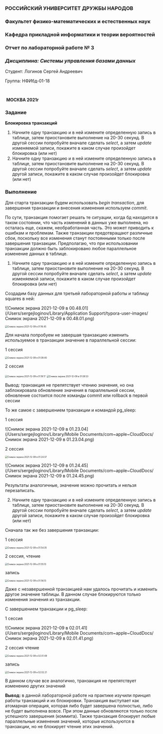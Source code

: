 ### **РОССИЙСКИЙ УНИВЕРСИТЕТ ДРУЖБЫ НАРОДОВ**

### **Факультет физико-математических и естественных наук**

### **Кафедра прикладной информатики и теории вероятностей**











### **Отчет по лабораторной работе № 3**

### *Дисциплина: Системы управления базами данных*









Студент:	Логинов Сергей Андреевич

Группа:	  НФИбд-01-18 



​																							

​															**МОСКВА 2021г**

### Задание

**Блокировка транзакций**

1. Начните одну транзакцию и в ней измените определенную запись в таблице, затем приостановите выполнение на 20-30 секунд. В другой сессии попробуйте вначале сделать *select*, а затем *update* изменяемой записи, покажите в каком случае произойдет блокировка (или нет)
2. Начните одну транзакцию и в ней измените определенную запись в таблице, затем приостановите выполнение на 20-30 секунд. В другой сессии попробуйте вначале сделать *select*, а затем *update* другой записи, покажите в каком случае произойдет блокировка (или нет)

### Выполнение

Для старта транзакции будем использовать *begin transaction*, для завершения транзакции и внесения изменения используем *commit*.

По сути, транзакция помогает решать те ситуации, когда бд находится в таком состоянии, что часть изменений в данных уже выполнена, но осталась еще, скажем, необработанная часть. Это может приводить к ошибкам и проблемам. Также транзакции предотвращают различные сбои, поскольку все изменения станут постоянными только после завершения транзакции. Предполагаю, что при использовании транзакции должно быть заблокировано любое параллельное изменение данных в таблице.



1. Начните одну транзакцию и в ней измените определенную запись в таблице, затем приостановите выполнение на 20-30 секунд. В другой сессии попробуйте вначале сделать *select*, а затем *update* изменяемой записи, покажите в каком случае произойдет блокировка (или нет)

Создадим базу данных для третьей лабораторной работы и таблицу squares в ней:

![Снимок экрана 2021-12-09 в 00.48.01](/Users/sergejloginov/Library/Application Support/typora-user-images/Снимок экрана 2021-12-09 в 00.48.01.png)

<img src="/Users/sergejloginov/Library/Mobile Documents/com~apple~CloudDocs/Снимок экрана 2021-12-09 в 01.16.45.png" alt="Снимок экрана 2021-12-09 в 01.16.45" style="zoom:50%;" />

Для начала попробуем не завершая транзакцию изменить используемое в транзакции значение в параллельной сессии:

1 сессия

<img src="/Users/sergejloginov/Library/Mobile Documents/com~apple~CloudDocs/Снимок экрана 2021-12-09 в 01.08.40.png" alt="Снимок экрана 2021-12-09 в 01.08.40" style="zoom:50%;" />



2 сессия

<img src="/Users/sergejloginov/Library/Application Support/typora-user-images/Снимок экрана 2021-12-09 в 01.18.17.png" alt="Снимок экрана 2021-12-09 в 01.18.17" style="zoom:50%;" />

<img src="/Users/sergejloginov/Library/Mobile Documents/com~apple~CloudDocs/Снимок экрана 2021-12-09 в 01.08.53.png" alt="Снимок экрана 2021-12-09 в 01.08.53" style="zoom:50%;" />



Вывод: транзакция не препятствует чтению значения, но она заблокировала обновление значения в параллельной сессии, обновление состоится после команды commit или rollback в первой сессии

То же самое с завершением транзакции и командой pg_sleep:

1 сессия

![Снимок экрана 2021-12-09 в 01.23.04](/Users/sergejloginov/Library/Mobile Documents/com~apple~CloudDocs/Снимок экрана 2021-12-09 в 01.23.04.png)

2 сессия

<img src="/Users/sergejloginov/Library/Mobile Documents/com~apple~CloudDocs/Снимок экрана 2021-12-09 в 01.24.37.png" alt="Снимок экрана 2021-12-09 в 01.24.37" style="zoom:50%;" />

![Снимок экрана 2021-12-09 в 01.24.45](/Users/sergejloginov/Library/Mobile Documents/com~apple~CloudDocs/Снимок экрана 2021-12-09 в 01.24.45.png)



Результаты аналогичные, значение можно прочитать и нельзя перезаписать.

2. Начните одну транзакцию и в ней измените определенную запись в таблице, затем приостановите выполнение на 20-30 секунд. В другой сессии попробуйте вначале сделать *select*, а затем *update* другой записи, покажите в каком случае произойдет блокировка (или нет)

Сначала так же без завершения транзакции:

1 сессия

<img src="/Users/sergejloginov/Library/Application Support/typora-user-images/Снимок экрана 2021-12-09 в 01.54.35.png" alt="Снимок экрана 2021-12-09 в 01.54.35" style="zoom:50%;" />

2 сессия, чтение

<img src="/Users/sergejloginov/Library/Application Support/typora-user-images/Снимок экрана 2021-12-09 в 01.55.13.png" alt="Снимок экрана 2021-12-09 в 01.55.13" style="zoom:50%;" />

запись

<img src="/Users/sergejloginov/Library/Mobile Documents/com~apple~CloudDocs/Снимок экрана 2021-12-09 в 01.56.13.png" alt="Снимок экрана 2021-12-09 в 01.56.13" style="zoom:50%;" />

Даже с незавершенной транзакцией нам удалось прочитать и изменить другое значение таблицы. В данном случае блокируются только изменения значения из транзакции.



С завершением транзакции и pg_sleep:

1 сессия

![Снимок экрана 2021-12-09 в 02.01.41](/Users/sergejloginov/Library/Mobile Documents/com~apple~CloudDocs/Снимок экрана 2021-12-09 в 02.01.41.png)



2 сессия чтение

<img src="/Users/sergejloginov/Library/Mobile Documents/com~apple~CloudDocs/Снимок экрана 2021-12-09 в 02.01.49.png" alt="Снимок экрана 2021-12-09 в 02.01.49" style="zoom:50%;" />

запись

<img src="/Users/sergejloginov/Library/Mobile Documents/com~apple~CloudDocs/Снимок экрана 2021-12-09 в 02.02.21.png" alt="Снимок экрана 2021-12-09 в 02.02.21" style="zoom:50%;" />



В данном случае все аналогично, транзакция не препятствует изменению других значений



**Вывод:** в данной лабораторной работе на практике изучили принцип работы транзакций и их блокировки. Транзакция выступает как атомарная операция, которая либо будет завершена полностью, либо не будет выполнена вовсе. При этом данные обновляются только после успешного завершения (коммита). Также транзакция блокирует любые параллельные изменения значений, которые используются в транзакции, но не блокирует чтение этих значений.
